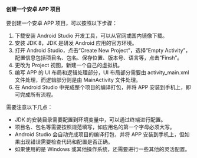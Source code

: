 <!--
 * @Author: Shu Binqi
 * @Date: 2023-03-03 20:44:24
 * @LastEditors: Shu Binqi
 * @LastEditTime: 2023-03-04 00:29:18
 * @Description: 创建安卓 APP 项目
 * @Version: 1.0.0
 * @FilePath: \interviewQuestions\Project\创建安卓APP项目.md
-->

#### 创建一个安卓 APP 项目

要创建一个安卓 APP 项目，可以按照以下步骤：

1. 下载安装 Android Studio 开发工具，可以从官网或国内镜像下载。
2. 安装 JDK 8，JDK 是研发 Android 应用的官方环境。
3. 打开 Android Studio，点击“Create New Project”，选择“Empty Activity”，配置信息包括项目名、包名、保存位置、版本号、语言等，点击“Finsh”。
4. 更改为 Project 视图，新建一个自己的虚拟机。
5. 编写 APP 的 UI 布局和逻辑处理部分，UI 布局部分需要由 activity_main.xml 文件处理，而逻辑部分则是由 MainActivity 文件处理。
6. 在 Android Studio 中完成整个项目的编译打包，并将 APP 安装到手机上，即可完成所有流程。

需要注意以下几点：

- JDK 的安装目录需要配置到环境变量中，可以通过终端进行配置。
- 项目名、包名等需要按照规范填写，如应用名的第一个字母必须大写。
- Android Studio 会自动完成项目的编译打包，并将 APP 安装到手机上，但如果出现错误需要检查代码和配置是否正确。
- 如果使用的是 Windows 或其他操作系统，还需要进行一些其他的灵活配置。
